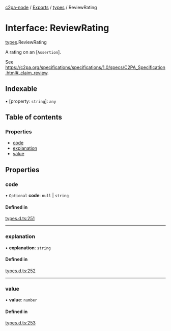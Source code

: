 [c2pa-node](../README.md) / [Exports](../modules.md) / [types](../modules/types.md) / ReviewRating

# Interface: ReviewRating

[types](../modules/types.md).ReviewRating

A rating on an [`Assertion`].

See
<https://c2pa.org/specifications/specifications/1.0/specs/C2PA_Specification.html#_claim_review>.

## Indexable

▪ [property: `string`]: `any`

## Table of contents

### Properties

- [code](types.ReviewRating.md#code)
- [explanation](types.ReviewRating.md#explanation)
- [value](types.ReviewRating.md#value)

## Properties

### code

• `Optional` **code**: ``null`` \| `string`

#### Defined in

[types.d.ts:251](https://github.com/contentauth/c2pa-node/blob/8f4a321/js-src/types.d.ts#L251)

___

### explanation

• **explanation**: `string`

#### Defined in

[types.d.ts:252](https://github.com/contentauth/c2pa-node/blob/8f4a321/js-src/types.d.ts#L252)

___

### value

• **value**: `number`

#### Defined in

[types.d.ts:253](https://github.com/contentauth/c2pa-node/blob/8f4a321/js-src/types.d.ts#L253)
